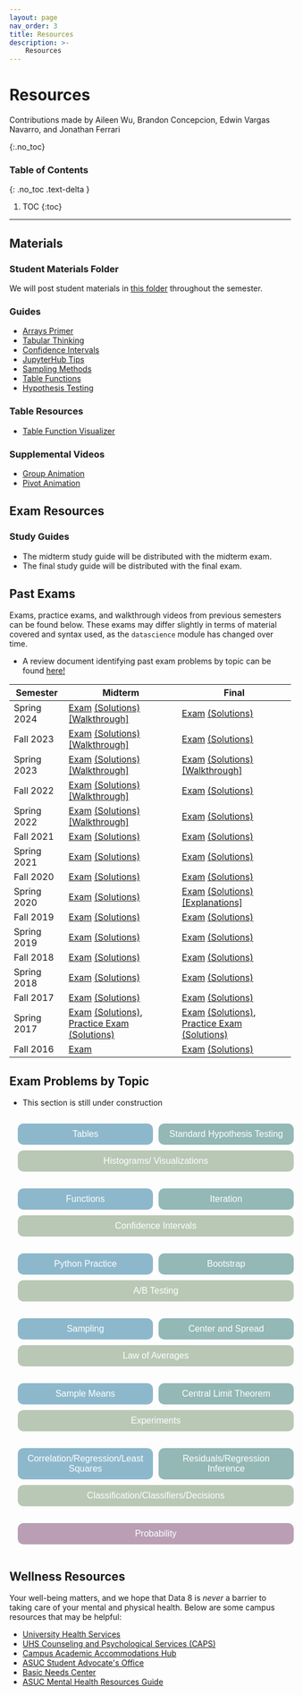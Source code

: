 ```yaml
---
layout: page
nav_order: 3
title: Resources
description: >-
    Resources
---
```

# Resources
Contributions made by Aileen Wu, Brandon Concepcion, Edwin Vargas Navarro, and Jonathan Ferrari

{:.no_toc}

### Table of Contents
{: .no_toc .text-delta }

1. TOC
{:toc}

---

## Materials

### Student Materials Folder
We will post student materials in [this folder](https://drive.google.com/drive/folders/16o8duRO-J-EnnWiue1QJjyHW9BQFetDJ?usp=drive_link) throughout the semester.

### Guides
* [Arrays Primer](https://drive.google.com/file/d/1SzpKe_SnFf9_mkLyhETz5-AiaBJBYJDv/view?usp=sharing)
* [Tabular Thinking](https://drive.google.com/file/d/1D9PXUgDLXjFBXZoyGVSKpzk0nKQziDTP/view?usp=sharing)
* [Confidence Intervals](https://drive.google.com/file/d/1MTHu81FjF2SKps4a6x_N_sMWcFs2APx4/view?usp=sharing)
* [JupyterHub Tips](https://drive.google.com/file/d/1vA4x3RIwCq8jY4KvTRpqrnmASS7Se1Bn/view?usp=sharing)
* [Sampling Methods](https://drive.google.com/file/d/1k8uNN0Bg7J0BTgK-0Z5glDNtd_5FTJQl/view?usp=sharing)
* [Table Functions](https://drive.google.com/file/d/1j2hjhweJdGWW0EdvmjGHsXFUatXIZax4/view?usp=sharing)
* [Hypothesis Testing](https://drive.google.com/file/d/1s9e252XRIUYxNeI8dNG4D0f8B9iwEv6x/view?usp=sharing)

### Table Resources
* [Table Function Visualizer](https://www.data8.org/interactive_table_functions/)

### Supplemental Videos
* [Group Animation](https://youtu.be/HLoYTCUP0fc?si=J160YHimo01SVKl0)
* [Pivot Animation](https://youtu.be/4WzXo8eKLAg?si=dWrB6Vedh041wV-N)

## Exam Resources

### Study Guides
* The midterm study guide will be distributed with the midterm exam.
* The final study guide will be distributed with the final exam.

## Past Exams
Exams, practice exams, and walkthrough videos from previous semesters can be found below. These exams may differ slightly in terms of material covered and syntax used, as the `datascience` module has changed over time.
* A review document identifying past exam problems by topic can be found [here!](https://docs.google.com/document/d/1zed6Q9LAgUvCoazdGMOd5K0FpLcfZF-IMZMyGzTOFfk/edit?usp=sharing) 

| Semester | Midterm | Final |
| -- | -- | -- |
| Spring 2024 | [Exam](https://docs.google.com/viewer?url=https://github.com/data-8/archived-exams/raw/master/data8_sp24_midterm.pdf) [(Solutions)](https://docs.google.com/viewer?url=https://github.com/data-8/archived-exams/raw/master/data8-sp24-midterm-solutions.pdf) [[Walkthrough]](https://drive.google.com/drive/folders/1rkUU1top70Ut18ejsf3MfOI35z-TW0ex) |[Exam](https://drive.google.com/file/d/1ciI_bVnfs0u1ZaxvIvGJmDdTI-IKOxwG/view) [(Solutions)](https://drive.google.com/file/d/1Bur5LJcl44NfQyvBbI_N0cRGEz6hdaVp/view) | 
| Fall 2023 | [Exam](https://drive.google.com/file/d/1Oc_4GGZE8aozXbAJYDeEwFs-pdArYMNY/view?usp=sharing) [(Solutions)](https://docs.google.com/viewer?url=https://github.com/data-8/archived-exams/raw/master/data8-fa23-midterm-sol.pdf) [[Walkthrough]](https://drive.google.com/drive/folders/1Mo50-BqxISJTU1jKV8LtfSiQc-9GRiTF?usp=share_link)| [Exam](https://docs.google.com/viewer?url=https://github.com/data-8/archived-exams/raw/master/data8-fa23-final.pdf) [(Solutions)](https://docs.google.com/viewer?url=https://github.com/data-8/archived-exams/raw/master/data8-fa23-final-sols.pdf) | 
| Spring 2023 | [Exam](https://docs.google.com/viewer?url=https://github.com/data-8/archived-exams/raw/master/data8-sp23-midterm.pdf) [(Solutions)](https://docs.google.com/viewer?url=https://github.com/data-8/archived-exams/raw/master/data8-sp23-midterm-solutions.pdf) [[Walkthrough]](https://drive.google.com/drive/u/1/folders/1Thm3volFpFWC1QkNsJyWOgIG5bwvE7sO)| [Exam](https://docs.google.com/viewer?url=https://github.com/data-8/archived-exams/raw/master/data8-sp23-final.pdf) [(Solutions)](https://docs.google.com/viewer?url=https://github.com/data-8/archived-exams/raw/master/data8-sp23-final-sol.pdf) [[Walkthrough]](https://drive.google.com/drive/folders/1LtG3A6zEAbePK_3OPmfTOWMMq8h7cYlS)|
| Fall 2022 | [Exam](https://docs.google.com/viewer?url=https://github.com/data-8/archived-exams/raw/master/data8-fa22-mt_printed.pdf) [(Solutions)](https://docs.google.com/viewer?url=https://github.com/data-8/archived-exams/raw/master/data8-fa22-mt_solution.pdf) [[Walkthrough]](https://drive.google.com/drive/folders/1Uk3HbQ17PlzItvoOKEGIJoMbLq-AFyHo?usp=sharing) | [Exam](https://drive.google.com/file/d/1lMEUafOXIJvWw0Fh_zo2XeE44EMAhC9m/view?usp=sharing) [(Solutions)](https://docs.google.com/viewer?url=https://github.com/data-8/archived-exams/raw/master/data8_fa22_final_sols.pdf) |
| Spring 2022 | [Exam](https://docs.google.com/viewer?url=https://github.com/data-8/archived-exams/raw/master/data8-sp22-midterm.pdf) [(Solutions)](https://docs.google.com/viewer?url=https://github.com/data-8/archived-exams/raw/master/data8-sp22-midterm-solution.pdf) [[Walkthrough]](https://drive.google.com/drive/folders/1kgOV6o5L4Wu6PBAC0GgJb9OrrI5D0PZq?usp=sharing) | [Exam](https://docs.google.com/viewer?url=https://github.com/data-8/archived-exams/raw/master/data8-sp22-final.pdf) [(Solutions)](https://docs.google.com/viewer?url=https://github.com/data-8/archived-exams/raw/master/data8-sp22-final-sols.pdf) |
| Fall 2021 | [Exam](https://docs.google.com/viewer?url=https://github.com/data-8/archived-exams/raw/master/data8-fa21-midterm.pdf) [(Solutions)](https://docs.google.com/viewer?url=https://github.com/data-8/archived-exams/raw/master/data8-fa21-midterm-solutions.pdf) | [Exam](https://docs.google.com/viewer?url=https://github.com/data-8/archived-exams/raw/master/data8-fa21-final.pdf) [(Solutions)](https://docs.google.com/viewer?url=https://github.com/data-8/archived-exams/raw/master/data8-fa21-final-solns.pdf) |
| Spring 2021 | [Exam](https://docs.google.com/viewer?url=https://github.com/data-8/archived-exams/raw/master/data8-sp21-midterm.pdf) [(Solutions)](https://docs.google.com/viewer?url=https://github.com/data-8/archived-exams/raw/master/data8-sp21-midterm-solutions.pdf) | [Exam](https://docs.google.com/viewer?url=https://github.com/data-8/archived-exams/raw/master/data8-sp21-final.pdf) [(Solutions)](https://docs.google.com/viewer?url=https://github.com/data-8/archived-exams/raw/master/data8-sp21-final-sols.pdf) |
| Fall 2020 | [Exam](https://docs.google.com/viewer?url=https://github.com/data-8/archived-exams/raw/master/data8-fa20-midterm.pdf) [(Solutions)](https://docs.google.com/viewer?url=https://github.com/data-8/archived-exams/raw/master/data8-fa20-midterm-solution.pdf) | [Exam](https://docs.google.com/viewer?url=https://github.com/data-8/archived-exams/raw/master/data8-fa20-final.pdf) [(Solutions)](https://docs.google.com/viewer?url=https://github.com/data-8/archived-exams/raw/master/data8-fa20-final-solns.pdf) |
| Spring 2020 | [Exam](https://docs.google.com/viewer?url=https://github.com/data-8/archived-exams/raw/master/data8-sp20-midterm.pdf) [(Solutions)](https://docs.google.com/viewer?url=https://github.com/data-8/archived-exams/raw/master/data8-sp20-midterm-sols.pdf) | [Exam](https://docs.google.com/viewer?url=https://github.com/data-8/archived-exams/raw/master/data8-sp20-final.pdf) [(Solutions)](https://docs.google.com/viewer?url=https://github.com/data-8/archived-exams/raw/master/data8-sp20-final-sols.pdf) [[Explanations]](https://docs.google.com/document/d/1WqgRDDwyL98Y4WROVURR2-EWjmTXJTPczpT662XIkk4/edit?usp=sharing) |
| Fall 2019 | [Exam](https://docs.google.com/viewer?url=https://github.com/data-8/archived-exams/raw/master/data8-fa19-midterm.pdf) [(Solutions)](https://docs.google.com/viewer?url=https://github.com/data-8/archived-exams/raw/master/data8-fa19-midterm-solutions.pdf) | [Exam](https://docs.google.com/viewer?url=https://github.com/data-8/archived-exams/raw/master/data8-fa19-final.pdf) [(Solutions)](https://docs.google.com/viewer?url=https://github.com/data-8/archived-exams/raw/master/data8-fa19-final-solution.pdf) |
| Spring 2019 | [Exam](https://docs.google.com/viewer?url=https://github.com/data-8/archived-exams/raw/master/data8-sp19-midterm.pdf) [(Solutions)](https://docs.google.com/viewer?url=https://github.com/data-8/archived-exams/raw/master/data8-sp19-midterm-sols.pdf) | [Exam](https://docs.google.com/viewer?url=https://github.com/data-8/archived-exams/raw/master/data8-sp19-final.pdf) [(Solutions)](https://docs.google.com/viewer?url=https://github.com/data-8/archived-exams/raw/master/data8-sp19-final-sol.pdf) |
| Fall 2018 | [Exam](https://docs.google.com/viewer?url=https://github.com/data-8/archived-exams/raw/master/data8-fa18-midterm.pdf) [(Solutions)](https://docs.google.com/viewer?url=https://github.com/data-8/archived-exams/raw/master/data8-fa18-midterm-sols.pdf) | [Exam](https://docs.google.com/viewer?url=https://github.com/data-8/archived-exams/raw/master/data8-fa18-final.pdf) [(Solutions)](https://docs.google.com/viewer?url=https://github.com/data-8/archived-exams/raw/master/data8-fa18-final-solution.pdf)|
| Spring 2018 | [Exam](https://docs.google.com/viewer?url=https://github.com/data-8/archived-exams/raw/master/data8-sp18-midterm.pdf) [(Solutions)](https://docs.google.com/viewer?url=https://github.com/data-8/archived-exams/raw/master/data8-sp18-midterm-sols.pdf) | [Exam](https://docs.google.com/viewer?url=https://github.com/data-8/archived-exams/raw/master/data8-sp18-final.pdf) [(Solutions)](https://docs.google.com/viewer?url=https://github.com/data-8/archived-exams/raw/master/data8-sp18-final-sols.pdf) |
| Fall 2017 | [Exam](https://docs.google.com/viewer?url=https://github.com/data-8/archived-exams/raw/master/data8-fa17-midterm.pdf) [(Solutions)](https://docs.google.com/viewer?url=https://github.com/data-8/archived-exams/raw/master/data8-fa17-midterm-solution.pdf) | [Exam](https://docs.google.com/viewer?url=https://github.com/data-8/archived-exams/raw/master/data8-fa17-final.pdf) [(Solutions)](https://docs.google.com/viewer?url=https://github.com/data-8/archived-exams/raw/master/data8-fa17-final-sols.pdf) |
| Spring 2017 | [Exam](https://docs.google.com/viewer?url=https://github.com/data-8/archived-exams/raw/master/data8-sp17-midterm.pdf) [(Solutions)](https://docs.google.com/viewer?url=https://github.com/data-8/archived-exams/raw/master/data8-sp17-midterm-solution.pdf), [Practice Exam](https://docs.google.com/viewer?url=https://github.com/data-8/archived-exams/raw/master/data8-sp17-practice.pdf) [(Solutions)](https://docs.google.com/viewer?url=https://github.com/data-8/archived-exams/raw/master/data8-sp17-practice-solution.pdf) | [Exam](https://docs.google.com/viewer?url=https://github.com/data-8/archived-exams/raw/master/data8-sp17-final.pdf) [(Solutions)](https://docs.google.com/viewer?url=https://github.com/data-8/archived-exams/raw/master/data8-sp17-final-solution.pdf), [Practice Exam](https://docs.google.com/viewer?url=https://github.com/data-8/archived-exams/raw/master/data8-sp17-practice-final.pdf) [(Solutions)](https://docs.google.com/viewer?url=https://github.com/data-8/archived-exams/raw/master/data8-sp17-practice-final-solution.pdf) |
| Fall 2016 |  [Exam](https://docs.google.com/viewer?url=https://github.com/data-8/archived-exams/raw/master/data8-fa16-midterm.pdf) | [Exam](https://docs.google.com/viewer?url=https://github.com/data-8/archived-exams/raw/master/data8-fa16-final.pdf) [(Solutions)](https://docs.google.com/viewer?url=https://github.com/data-8/archived-exams/raw/master/data8-fa16-final-sols.pdf) |

## Exam Problems by Topic
* This section is still under construction 

<script>
function toggleVisibility(id) {
  var element = document.getElementById(id);
  var currentDisplay = window.getComputedStyle(element).display;
  if (currentDisplay === 'block') {
    element.style.display = 'none';
  } else {
    element.style.display = 'block';
  }
}
</script>

<style>
    #dropdownContainer {
    display: flex;
    flex-direction: row; /* Ensure items are laid out in a row */
    flex-wrap: wrap; /* Allow items to wrap onto the next line if space runs out */
    justify-content: space-between; /* Distribute space between items evenly */
    align-items: stretch; /* Stretch items to fill the container vertically */
    width: 100%; /* Ensure the container takes full width */
    padding: 10px; /* Optional: Adds some space inside the container */
}

.dropdownWrapper {
    flex: 1 1 20%; /* Flex grow, shrink, and basis set for responsive sizing */
    min-width: 180px; /* Minimum width to maintain readability and appearance */
    margin: 5px; /* Spacing between buttons */
}

.dropdown button {
    width: 100%; /* Ensure the button stretches to the full width of its container */
    padding: 10px; /* Adjust padding to control the button's inner spacing */
    font-size: 16px;
    color: white;
    background-color: #8db8cc;
    border: none;
    cursor: pointer;
    height: 100%; /* Make the button fill its container vertically */
    border-radius: 10px; /* Adds slightly rounded corners */
    transition: box-shadow 0.25s;
}

.dropdown button:hover{
    box-shadow: 
        0 2px 4px rgba(0, 0, 0, 0.07),  /* Side shadow */
        0 4px 8px rgba(0, 0, 0, 0.13); /* Bottom shadow more pronounced */
}

.dropdownContent {
    display: none; /* Keep content hidden by default */
    background-color: #f4f4f4;
    padding: 5px;
    box-shadow: 0 4px 8px rgba(0,0,0,0.1); /* Optional: Adds shadow for better visibility */
    z-index: 1; /* Ensures dropdown content lays on top of other content if expanded */
}
</style>

<div id="dropdownContainer">
    <div class="dropdownWrapper">
        <div class="dropdown" id="Tablesdropdown">
            <button onclick="toggleVisibility('tableContent')">Tables</button>
            <div id="tableContent" class="dropdownContent">
                <ul>
                  <li><a href="https://www.data8.org/su24/exams/Sp22_Final.pdf#page=4" target="_blank">Spring 2022 Final Q2</a></li>
                  <li><a href="https://www.data8.org/su24/exams/Sp22_Midterm.pdf#page=2" target="_blank">Spring 2022 Midterm Q1</a></li>
                  <li><a href="https://www.data8.org/su24/exams/Sp22_Midterm.pdf#page=9" target="_blank">Spring 2022 Midterm Q2b</a></li>
                  <li><a href="https://www.data8.org/su24/exams/Fa21_Final.pdf#page=15" target="_blank">Fall 2021 Final Q12</a></li>
                  <li><a href="https://www.data8.org/su24/exams/Fa21_Final.pdf#page=2" target="_blank">Fall 2021 Final Q2</a></li>
                  <li><a href="https://www.data8.org/su24/exams/Fa21_Midterm.pdf#page=3" target="_blank">Fall 2021 Midterm Q1</a></li>
                  <li><a href="https://www.data8.org/su24/exams/Fa21_Midterm.pdf#page=5" target="_blank">Fall 2021 Midterm Q2</a></li>
                  <li><a href="https://www.data8.org/su24/exams/Sp21_Final.pdf#page=14" target="_blank">Spring 2021 Final Q3</a></li>
                  <li><a href="https://www.data8.org/su24/exams/Sp21_Midterm.pdf#page=4" target="_blank">Spring 2021 Midterm Q1</a></li>
                  <li><a href="https://www.data8.org/su24/exams/Fa20_Final.pdf#page=3" target="_blank">Fall 2020 Final Q1</a></li>
                  <li><a href="https://www.data8.org/su24/exams/Fa20_Midterm.pdf#page=9" target="_blank">Fall 2020 Midterm Q5</a></li>
                  <li><a href="https://www.data8.org/su24/exams/Sp20_Midterm.pdf#page=4" target="_blank"> Spring 2020 Midterm Q2 (e - f) </a></li>
                  <li><a href="https://www.data8.org/su24/exams/Sp20_Midterm.pdf#page=6" target="_blank">Spring 2020 Midterm Q3(e - f, i, j)</a></li>
                  <li><a href="https://www.data8.org/su24/exams/Fa19_Midterm.pdf#page=3" target="_blank">Fall 2019 Midterm Q2</a></li>
                  <li><a href="https://www.data8.org/su24/exams/Fa19_Midterm.pdf#page=7" target="_blank">Fall 2019 Midterm Q4</a></li>
                  <li><a href="https://www.data8.org/su24/exams/Sp19_Final.pdf#page=4" target="_blank">Spring 2019 Final Q3</a></li>
                  <li><a href="https://www.data8.org/su24/exams/Sp19_Final.pdf#page=6" target="_blank">Spring 2019 Final Q4a</a></li>
                  <li><a href="https://www.data8.org/su24/exams/Sp19_Midterm.pdf#page=5" target="_blank">Spring 2019 Midterm Q3</a></li>
                  <li><a href="https://www.data8.org/su24/exams/Fa18_Midterm.pdf#page=3" target="_blank">Fall 2018 Midterm Q2</a></li>
                  <li><a href="https://www.data8.org/su24/exams/Sp18_Final.pdf#page=5" target="_blank">Spring 2018 Final Q5</a></li>
                  <li><a href="https://www.data8.org/su24/exams/Sp18_Midterm.pdf#page=2" target="_blank">Spring 2018 Midterm Q1</a></li>
                  <li><a href="https://www.data8.org/su24/exams/Fa17_Final.pdf#page=2" target="_blank">Fall 2017 Final Q1</a></li>
                  <li><a href="https://www.data8.org/su24/exams/Sp17_Final.pdf#page=2" target="_blank">Spring 2017 Final Q1</a></li>
                  <!--
                  <li>Spring 2017 Practice Final Q1</li>
                  -->
                  <li><a href="https://www.data8.org/su24/exams/Sp17_Midterm.pdf#page=2" target="_blank">Spring 2017 Midterm Q1</a></li>
                  <!--
                  <li>Summer 2017 Midterm Q1</li>
                  -->
                  <li><a href="https://www.data8.org/su24/exams/fa15_Final.pdf#page=10" target="_blank">Fall 2016 Final Q9</a></li>
              </ul>
            </div>
        </div>
    </div>
    <div class="dropdownWrapper" id="hypothesistestingdropdown">
        <div class = "dropdown">
            <button onclick="toggleVisibility('htestingContent')" style="background-color: #93b8b6;">Standard Hypothesis Testing</button>
            <div id="htestingContent" class="dropdownContent">
                <ul>
                  <li><a href="https://www.data8.org/su24/exams/Sp22_Final.pdf#page=18" target="_blank">Spring 2022 Final Q6e</a></li>
                  <li><a href="https://www.data8.org/su24/exams/Sp22_Final.pdf#page=3" target="_blank">Spring 2022 Final Q1k</a></li>
                  <li><a href="https://www.data8.org/su24/exams/Sp22_Midterm.pdf#page=13" target="_blank">Spring 2022 Midterm Q4</a></li>
                  <li><a href="https://www.data8.org/su24/exams/Fa21_Final.pdf#page=7" target="_blank">Fall 2021 Final Q6</a></li>
                  <li><a href="https://www.data8.org/su24/exams/Fa21_Midterm.pdf#page=10" target="_blank">Fall 2021 Midterm Q6</a></li>
                  <li><a href="https://www.data8.org/su24/exams/Sp21_Final.pdf#page=7" target="_blank">Spring 2021 Final Q1b</a></li>
                  <li><a href="https://www.data8.org/su24/exams/Sp21_Midterm.pdf#page=15" target="_blank">Spring 2021 Midterm Q5</a></li>
                  <li><a href="https://www.data8.org/su24/exams/Fa20_Final.pdf#page=18" target="_blank">Fall 2020 Final Q7</a></li>
                  <li><a href="https://www.data8.org/su24/exams/Fa20_Midterm.pdf#page=14" target="_blank">Fall 2020 Midterm Q7</a></li>
                  <li><a href ="https://www.data8.org/su24/exams/Sp20_Midterm.pdf#page=8" target = "_blank"> Spring 2020 Midterm Q4 (a - c)</a></li>
                  <li><a href="https://www.data8.org/su24/exams/Sp20_Midterm.pdf#page=7" target = "_blank">Spring 2020 Midterm Q3k</a></li>
                  <li><a href="https://www.data8.org/su24/exams/Fa19_Midterm.pdf#page=11" target="_blank">Fall 2019 Midterm Q6</a></li>
                  <li><a href="https://www.data8.org/su24/exams/Fa19_Midterm.pdf#page=5" target="_blank">Fall 2019 Midterm Q3 (e - g, h, i)</a></li>
                  <li><a href="https://www.data8.org/su24/exams/Sp19_Final.pdf#page=8" target="_blank">Spring 2019 Final Q5</a></li>
                  <li><a href="https://www.data8.org/su24/exams/Sp19_Midterm.pdf#page=11" target="_blank">Spring 2019 Midterm Q6</a></li>
                  <li><a href="https://www.data8.org/su24/exams/Sp19_Midterm.pdf#page=3" target="_blank">Spring 2019 Midterm Q2a</a></li>
                  <li><a href="https://www.data8.org/su24/exams/Fa18_Final.pdf#page=7" target="_blank">Fall 2018 Final Q4 (f - h)</a></li>
                  <li><a href="https://www.data8.org/su24/exams/Fa18_Midterm.pdf#page=4" target="_blank">Fall 2018 Midterm Q3</a></li>
                  <li><a href="https://www.data8.org/su24/exams/Sp18_Final.pdf#page=9" target="_blank">Spring 2018 Final Q8</a></li>
                  <li><a href="https://www.data8.org/su24/exams/Sp18_Final.pdf#page=13" target="_blank">Spring 2018 Final Q11</a></li>
                  <li><a href="https://www.data8.org/su24/exams/Sp18_Midterm.pdf#page=5" target="_blank">Spring 2018 Midterm Q5 (b - d)</a></li>
                  <li><a href="https://www.data8.org/su24/exams/Sp18_Midterm.pdf#page=4" target="_blank">Spring 2018 Midterm Q4</a></li>
                  <li><a href="https://www.data8.org/su24/exams/Fa17_Final.pdf#page=5" target="_blank">Fall 2017 Final Q3</a></li>
                   <!--
                  <li>Spring 2017 Practice Final Q4</li>
                  -->
                  <li><a href="https://www.data8.org/su24/exams/Sp17_Final.pdf#page=3" target="_blank">Spring 2017 Final Q2</a></li>
                  <li><a href="https://www.data8.org/su24/exams/Sp17_Midterm.pdf#page=5" target="_blank">Spring 2017 Midterm Q4</a></li>
                  <!--
                  <li>Summer 2017 Midterm Q4</li>
                  -->
                  <li><a href="https://www.data8.org/su24/exams/fa15_Final.pdf#page=16" target="_blank">Fall 2016 Final Q15</a></li>
                  <li><a href="https://www.data8.org/su24/exams/fa15_Final.pdf#page=14" target="_blank">Fall 2016 Final Q13</a></li>
                  <li><a href="https://www.data8.org/su24/exams/fa15_Final.pdf#page=5" target="_blank">Fall 2016 Final Q4</a></li>
                </ul>
            </div>
        </div>
    </div>  
    <div class="dropdownWrapper" id="histdropdown">
        <div class = "dropdown">
            <button onclick="toggleVisibility('histContent')" style="background-color:#b9c8b5;">Histograms/ Visualizations</button>
            <div id="histContent" class="dropdownContent">
                <ul>
                    <li><a href="https://www.data8.org/su24/exams/Sp22_Final.pdf#page=19" target="_blank">Spring 2022 Final Q7(a, b)</a></li>
                    <li><a href="https://www.data8.org/su24/exams/Sp22_Final.pdf#page=9" target="_blank">Spring 2022 Final Q3h</a></li>
                    <li><a href="https://www.data8.org/su24/exams/Sp22_Midterm.pdf#page=8" target="_blank">Spring 2022 Midterm Q2</a></li>
                    <li><a href="https://www.data8.org/su24/exams/Sp22_Midterm.pdf#page=6" target="_blank">Spring 2022 Midterm Q1e</a></li>
                    <li><a href="https://www.data8.org/su24/exams/Fa21_Final.pdf#page=4" target="_blank">Fall 2021 Final Q3</a></li>
                    <li><a href="https://www.data8.org/su24/exams/Fa21_Midterm.pdf#page=18" target="_blank">Fall 2021 Midterm Q9</a></li>
                    <li><a href="https://www.data8.org/su24/exams/Fa21_Midterm.pdf#page=11" target="_blank">Fall 2021 Midterm Q6b</a></li>
                    <li><a href="https://www.data8.org/su24/exams/Fa21_Midterm.pdf#page=8" target="_blank">Fall 2021 Midterm Q5</a></li>
                    <li><a href="https://www.data8.org/su24/exams/Sp21_Final.pdf#page=29" target="_blank">Spring 2021 Final Q7 (a - c)</a></li>
                    <li><a href="https://www.data8.org/su24/exams/Sp21_Midterm.pdf#page=23" target="_blank">Spring 2021 Midterm Q7</a></li>
                    <li><a href="https://www.data8.org/su24/exams/Sp21_Midterm.pdf#page=18" target="_blank">Spring 2021 Midterm Q6</a></li>
                    <li><a href="https://www.data8.org/su24/exams/Fa20_Final.pdf#page=11" target="_blank">Fall 2020 Final Q5b</a></li>
                    <li><a href="https://www.data8.org/su24/exams/Fa20_Final.pdf#page=9" target="_blank">Fall 2020 Final Q4g</a></li>
                    <li><a href="https://www.data8.org/su24/exams/Fa20_Midterm.pdf#page=6" target="_blank">Fall 2020 Midterm Q3</a></li>
                    <li><a href="https://www.data8.org/su24/exams/Fa20_Midterm.pdf#page=5" target="_blank">Fall 2020 Midterm Q2</a></li>
                    <li><a href="https://www.data8.org/su24/exams/Sp20_Midterm.pdf#page=5" target="_blank">Spring 2020 Midterm Q3 (a - d)</a></li>
                    <li><a href="https://www.data8.org/su24/exams/Sp20_Midterm.pdf#page=3" target="_blank">Spring 2020 Midterm Q2 (a - d)</a></li>
                    <li><a href="https://www.data8.org/su24/exams/Fa19_Midterm.pdf#page=9" target="_blank">Fall 2019 Midterm Q5</a></li>
                    <li><a href="https://www.data8.org/su24/exams/Fa19_Midterm.pdf#page=3" target="_blank">Fall 2019 Midterm Q2 (a - d)</a></li>
                    <li><a href="https://www.data8.org/su24/exams/Sp19_Midterm.pdf#page=7" target="_blank">Spring 2019 Midterm Q4</a></li>
                    <li><a href="https://www.data8.org/su24/exams/Sp19_Midterm.pdf#page=4" target="_blank">Spring 2019 Midterm Q2b</a></li>
                    <li><a href="https://www.data8.org/su24/exams/Fa18_Final.pdf#page=3" target="_blank">Fall 2018 Final Q2a</a></li>
                    <li><a href="https://www.data8.org/su24/exams/Fa18_Midterm.pdf#page=2" target="_blank">Fall 2018 Midterm Q1</a></li>
                    <li><a href="https://www.data8.org/su24/exams/Sp18_Midterm.pdf#page=6" target="_blank">Spring 2018 Midterm Q6</a></li>
                     <!--
                    <li>Spring 2017 Practice Final Q2</li>
                    -->
                    <li><a href="https://www.data8.org/su24/exams/Sp17_Midterm.pdf#page=3" target="_blank">Spring 2017 Midterm Q2</a></li>
                    <!--
                    <li>Summer 2017 Midterm Q3</li>
                    -->
                    <li><a href="https://www.data8.org/su24/exams/fa15_Final.pdf#page=15" target="_blank">Fall 2016 Final Q14</a></li>
                    <li><a href="https://www.data8.org/su24/exams/fa15_Final.pdf#page=12" target="_blank">Fall 2016 Final Q11</a></li>
                    <li><a href="https://www.data8.org/su24/exams/fa15_Final.pdf#page=11" target="_blank">Fall 2016 Final Q10</a></li>
                    <li><a href="https://www.data8.org/su24/exams/fa15_Final.pdf#page=9" target="_blank">Fall 2016 Final Q8</a></li>
                    <li><a href="https://www.data8.org/su24/exams/fa15_Final.pdf#page=7" target="_blank">Fall 2016 Final Q6</a></li>
                    <li><a href="https://www.data8.org/su24/exams/fa15_Final.pdf#page=3" target="_blank">Fall 2016 Final Q2</a></li>
                </ul>
            </div>
        </div>
    </div>
</div>
<div id="dropdownContainer">
     <div class="dropdownWrapper">
    <div class="dropdown" id="functionsdropdown">
      <button onclick="toggleVisibility('functionsContent')">Functions</button>
      <div id="functionsContent" class="dropdownContent">
       <ul>
              <li><a href="https://www.data8.org/su24/exams/Sp22_Final.pdf#page=22" target="_blank">Spring 2022 Final Q7h</a></li>
              <li><a href="https://www.data8.org/su24/exams/Sp22_Final.pdf#page=17" target="_blank">Spring 2022 Final Q6d</a></li>
              <li><a href="https://www.data8.org/su24/exams/Fa21_Final.pdf#page=8" target="_blank">Fall 2021 Final Q6f</a></li>
              <li><a href="https://www.data8.org/su24/exams/Fa21_Final.pdf#page=7" target="_blank">Fall 2021 Final Q6a</a></li>
              <li><a href="https://www.data8.org/su24/exams/Fa21_Final.pdf#page=3" target="_blank">Fall 2021 Final Q2d</a></li>
              <li><a href="https://www.data8.org/su24/exams/Fa21_Final.pdf#page=2" target="_blank">Fall 2021 Final Q1</a></li>
              <li><a href="https://www.data8.org/su24/exams/Fa21_Midterm.pdf#page=14" target="_blank">Fall 2021 Midterm Q8a</a></li>
              <!--> This one don't match
              <li><a href="https://www.data8.org/su24/exams/Fa21_Midterm.pdf#page=3" target="_blank">Fall 2021 Midterm Q4 (h, i)</c></li>
              -->
              <li><a href="https://www.data8.org/su24/exams/Fa20_Final.pdf#page=10" target="_blank">Fall 2020 Final Q5a</a></li>
              <li><a href="https://www.data8.org/su24/exams/Sp20_Midterm.pdf#page=6" target="_blank">Spring 2020 Midterm Q3h</a></li>
              <li><a href="https://www.data8.org/su24/exams/Sp19_Midterm.pdf#page=9" target="_blank">Spring 2019 Midterm Q4d</a></li>
              <li><a href="https://www.data8.org/su24/exams/Fa18_Midterm.pdf#page=3" target="_blank">Fall 2018 Midterm Q2g</a></li>
          </ul>
      </div>
    </div>
  </div>
    <div class="dropdownWrapper" id="iterationdropdown">
        <div class = "dropdown">
            <button onclick="toggleVisibility('iterationContent')" style="background-color: #93b8b6;">Iteration</button>
            <div id="iterationContent" class="dropdownContent">
                <ul>
                    <li><a href="https://www.data8.org/su24/exams/Fa21_Midterm.pdf#page=15" target="_blank">Fall 2021 Midterm Q8b</a></li>
                    <li><a href="https://www.data8.org/su24/exams/Fa20_Midterm.pdf#page=7" target="_blank">Fall 2020 Midterm Q4 (f, g)</a></li>
                    <li><a href="https://www.data8.org/su24/exams/Fa19_Midterm.pdf#page=5" target="_blank">Fall 2019 Midterm Q3g</a></li>
                    <li><a href="https://www.data8.org/su24/exams/Sp19_Midterm.pdf#page=12" target="_blank">Spring 2019 Midterm Q6d</a></li>
                    <li><a href="https://www.data8.org/su24/exams/Sp19_Midterm.pdf#page=4" target="_blank">Spring 2019 Midterm Q2c</a></li>
                    <li><a href="https://www.data8.org/su24/exams/Fa18_Midterm.pdf#page=5" target="_blank">Fall 2018 Midterm Q3d</a></li>
                    <li><a href="https://www.data8.org/su24/exams/Sp18_Midterm.pdf#page=3" target="_blank">Spring 2018 Midterm Q2</a></li>
                    <li><a href="https://www.data8.org/su24/exams/Sp17_Midterm.pdf#page=4" target="_blank">Spring 2017 Midterm Q3b</a></li>
                </ul>
            </div>
        </div>
    </div>
    <div class="dropdownWrapper" id="confidencedropdown">
        <div class = "dropdown">
            <button onclick="toggleVisibility('confidenceContent')" style="background-color: #b9c8b5;">Confidence Intervals</button>
            <div id="confidenceContent" class="dropdownContent">
                <ul>
                  <li><a href="https://www.data8.org/su24/exams/Sp22_Final.pdf#page=7" target="_blank">Spring 2022 Final Q3 (a - g)</a></li>
                  <li><a href="https://www.data8.org/su24/exams/Sp22_Final.pdf#page=2" target="_blank">Spring 2022 Final Q1f</a></li>
                  <li><a href="https://www.data8.org/su24/exams/Fa21_Final.pdf#page=13" target="_blank">Fall 2021 Final Q10</a></li>
                  <li><a href="https://www.data8.org/su24/exams/Fa21_Final.pdf#page=12" target="_blank">Fall 2021 Final Q9</a></li>
                  <li><a href="https://www.data8.org/su24/exams/Fa21_Final.pdf#page=6" target="_blank">Fall 2021 Final Q5b</a></li>
                  <li><a href="https://www.data8.org/su24/exams/Sp21_Final.pdf#page=22" target="_blank">Spring 2021 Final Q4 (d - h)</a></li>
                  <li><a href="https://www.data8.org/su24/exams/Sp21_Final.pdf#page=10" target="_blank">Spring 2021 Final Q2 (d, e)</a></li>
                  <li><a href="https://www.data8.org/su24/exams/Fa20_Final.pdf#page=15" target="_blank">Fall 2020 Final Q6</a></li>
                  <li><a href="https://www.data8.org/su24/exams/Sp19_Final.pdf#page=15" target="_blank">Spring 2019 Final Q10f</a></li>
                  <li><a href="https://www.data8.org/su24/exams/Sp18_Final.pdf#page=6" target="_blank">Spring 2018 Final Q6</a></li>
                  <li><a href="https://www.data8.org/su24/exams/Sp18_Final.pdf#page=2" target="_blank">Spring 2018 Final Q1</a></li>
                </ul>
            </div>
        </div>
    </div>
</div>

<div id="dropdownContainer">
   <div class="dropdownWrapper">
    <div class="dropdown" id="pythonpracticedropdown">
      <button onclick="toggleVisibility('pythonPracticeContent')">Python Practice</button>
      <div id="pythonPracticeContent" class="dropdownContent">
        <ul>
            <li><a href="https://www.data8.org/su24/exams/Sp21_Midterm.pdf#page=9" target="_blank">Spring 2021 Midterm Q2</a></li>
            <li><a href="https://www.data8.org/su24/exams/Fa20_Midterm.pdf#page=7" target="_blank">Fall 2020 Midterm Q4 (a - e)</a></li>
            <li><a href="https://www.data8.org/su24/exams/Fa19_Midterm.pdf#page=2" target="_blank">Fall 2019 Midterm Q1</a></li>
            <li><a href="https://www.data8.org/su24/exams/Sp19_Final.pdf#page=3" target="_blank">Spring 2019 Final Q1</a></li>
            <li><a href="https://www.data8.org/su24/exams/Sp19_Midterm.pdf#page=3" target="_blank">Spring 2019 Midterm Q1</a></li>
         </ul>
      </div>
    </div>
  </div>
    <div class="dropdownWrapper" id="bootstrapdropdown">
        <div class = "dropdown">
            <button onclick="toggleVisibility('bootstrapContent')" style="background-color: #93b8b6;">Bootstrap</button>
            <div id="bootstrapContent" class="dropdownContent">
                <ul>
                  <li><a href="https://www.data8.org/su24/exams/Sp22_Final.pdf#page=16" target="_blank">Spring 2022 Final Q6c</a></li>
                  <li><a href="https://www.data8.org/su24/exams/Fa21_Final.pdf#page=13" target="_blank">Fall 2021 Final Q10</a></li>
                  <li><a href="https://www.data8.org/su24/exams/Fa21_Final.pdf#page=5" target="_blank">Fall 2021 Final Q5a</a></li>
                  <li><a href="https://www.data8.org/su24/exams/Fa20_Final.pdf#page=20" target="_blank">Fall 2020 Final Q7 (c - f)</a></li>
                  <li><a href="https://www.data8.org/su24/exams/Fa20_Final.pdf#page=14" target="_blank">Fall 2020 Final Q5h</a></li>
                  <li><a href="https://www.data8.org/su24/exams/Fa18_Final.pdf#page=5" target="_blank">Fall 2018 Final Q5</a></li>
                  <li><a href="https://www.data8.org/su24/exams/Fa18_Final.pdf#page=5" target="_blank">Fall 2018 Final Q3</a></li>
                  <li><a href="https://www.data8.org/su24/exams/fa15_Final.pdf#page=17" target="_blank">Fall 2016 Final Q16</a></li>
                  <li><a href="https://www.data8.org/su24/exams/fa15_Final.pdf#page=13" target="_blank">Fall 2016 Final Q12</a></li>
                  <li><a href="https://www.data8.org/su24/exams/fa15_Final.pdf#page=8" target="_blank">Fall 2016 Final Q7</a></li>
                </ul>
            </div>
        </div>
    </div>
    <div class="dropdownWrapper" id="ABtestingdropdown">
        <div class = "dropdown">
            <button onclick="toggleVisibility('ABContent')" style="background-color: #b9c8b5;">A/B Testing</button>
            <div id="ABContent" class="dropdownContent">
                <ul>
                  <li><a href="https://www.data8.org/su24/exams/Fa21_Midterm.pdf#page=13" target="_blank">Fall 2021 Midterm Q7</a></li>
                  <li><a href="https://www.data8.org/su24/exams/Fa21_Midterm.pdf#page=8" target="_blank">Fall 2021 Midterm Q5</a></li>
                  <li><a href="https://www.data8.org/su24/exams/Sp21_Final.pdf#page=3" target="_blank">Spring 2021 Final Q1a</a></li>
                  <li><a href="https://www.data8.org/su24/exams/Fa21_Midterm.pdf#page=6" target="_blank">Spring 2021 Midterm Q3</a></li>
                  <li><a href="https://www.data8.org/su24/exams/Fa20_Midterm.pdf#page=18" target="_blank">Fall 2020 Midterm Q8</a></li>
                  <li><a href="https://www.data8.org/su24/exams/Sp0_Midterm.pdf#page=9" target="_blank">Spring 2020 Midterm Q4 (d, e)</a></li>
                  <li><a href="https://www.data8.org/su24/exams/Sp19_Midterm.pdf#page=14" target="_blank">Spring 2019 Midterm Q7</a></li>
                  <li><a href="https://www.data8.org/su24/exams/Sp19_Midterm.pdf#page=10" target="_blank">Fall 2018 Final Q6</a></li>
                </ul>
            </div>
        </div>
    </div>
</div>


<div id="dropdownContainer">
    <div class="dropdownWrapper" id="samplingdropdown">
        <div class = "dropdown">
            <button onclick="toggleVisibility('samplingContent')">Sampling</button>
            <div id="samplingContent" class="dropdownContent">
                <ul>
                    <li><a href="https://www.data8.org/su24/exams/Fa21_Midterm.pdf#page=16" target="_blank">Fall 2021 Midterm Q8 (c, d)</a></li>
                     <!--
                    <li>Spring 2017 Practice Final Q5</li>
                    -->
                    <li><a href="https://www.data8.org/su24/exams/Fa17_Final.pdf#page=3" target="_blank">Fall 2017 Final Q2 (e - h)</a></li>
                    <li><a href="https://www.data8.org/su24/exams/Fa17_Final.pdf#page=9" target="_blank">Fall 2017 Final Q6</a></li>
                    <li><a href="https://www.data8.org/su24/exams/Sp17_Final.pdf#page=4" target="_blank">Spring 2017 Final Q3</a></li>
                </ul>
            </div>
        </div>
    </div>
    <div class="dropdownWrapper" id="centerspread">
        <div class = "dropdown">
            <button onclick="toggleVisibility('centerContent')" style="background-color: #93b8b6;">Center and Spread</button>
            <div id="centerContent" class="dropdownContent">
                <ul>
                  <li><a href="https://www.data8.org/su24/exams/Sp22_Final.pdf#page=3" target="_blank">Spring 2022 Final Q1 (i, j)</a></li>
                  <li><a href="https://www.data8.org/su24/exams/Sp21_Final.pdf#page=12" target="_blank">Spring 2021 Final Q2f</a></li>
                  <li><a href="https://www.data8.org/su24/exams/Fa20_Final.pdf#page=15" target="_blank">Fall 2020 Final Q6f</a></li>
                  <li><a href="https://www.data8.org/su24/exams/Sp18_Final.pdf#page=2" target="_blank">Spring 2018 Final Q2</a></li>
                </ul>
            </div>
        </div>
    </div>
    <div class="dropdownWrapper" id="averagesdropdown">
        <div class = "dropdown">
            <button onclick="toggleVisibility('averagesContent')" style="background-color: #b9c8b5;">Law of Averages</button>
            <div id="averagesContent" class="dropdownContent">
                <ul>
                  <li><a href="https://www.data8.org/su24/exams/Fa18_Midterm.pdf#page=5" target="_blank">Fall 2018 Midterm Q3f</a></li>
                  <li><a href="https://www.data8.org/su24/exams/Sp18_Midterm.pdf#page=5" target="_blank">Spring 2018 Midterm Q5a</a></li>
                  <li><a href="https://www.data8.org/su24/exams/Sp17_Midterm.pdf#page=4" target="_blank">Spring 2017 Midterm Q3c</a></li>
                </ul>
            </div>
        </div>
    </div>
</div>

<div id="dropdownContainer">
    <div class="dropdownWrapper" id="samplemeansdropdown">
        <div class = "dropdown">
            <button onclick="toggleVisibility('samplemeansContent')">Sample Means</button>
            <div id="samplemeansContent" class="dropdownContent">
               <ul>
                  <li><a href="https://www.data8.org/su24/exams/Sp22_Final.pdf#page=7" target="_blank">Spring 2022 Final Q3 (b - c, f)</a></li>
                  <li><a href="https://www.data8.org/su24/exams/Fa21_Final.pdf#page=6" target="_blank">Fall 2021 Final Q5b</a></li>
                  <li><a href="https://www.data8.org/su24/exams/Sp21_Final.pdf#page=9" target="_blank">Spring 2021 Final Q2 (a - d)</a></li>
                </ul>
            </div>
        </div>
    </div>
    <div class="dropdownWrapper" id="cltdropdown">
        <div class = "dropdown">
            <button onclick="toggleVisibility('cltContent')" style="background-color: #93b8b6;">Central Limit Theorem</button>
            <div id="cltContent" class="dropdownContent">
                <ul>
                  <li><a href="https://www.data8.org/su24/exams/Sp22_Final.pdf#page=3" target="_blank">Spring 2022 Final Q1(i, j)</a></li>
                  <li><a href="https://www.data8.org/su24/exams/Sp22_Final.pdf#page=3" target="_blank">Spring 2022 Final Q3d</a></li>
                  <li><a href="https://www.data8.org/su24/exams/Sp21_Final.pdf#page=12" target="_blank">Spring 2021 Final Q2f</a></li>
                  <li><a href="https://www.data8.org/su24/exams/Sp18_Final.pdf#page=2" target="_blank">Spring 2018 Final Q2</a></li>
                </ul>
            </div>
        </div>
    </div>
    <div class="dropdownWrapper" id="experimentsdropdown">
        <div class = "dropdown">
            <button onclick="toggleVisibility('experimentsContent')" style="background-color: #b9c8b5;">Experiments</button>
            <div id="experimentsContent" class="dropdownContent">
                <ul>
                  <li><a href="https://www.data8.org/su24/exams/Fa20_Midterm.pdf#page=3" target="_blank">Fall 2020 Midterm Q1</a></li>
                  <li><a href="https://www.data8.org/su24/exams/Sp18_Final.pdf#page=3" target="_blank">Spring 2018 Final Q3</a></li>
                  <!--
                  <li>Summer 2017 Midterm Q2</li>
                  -->
                </ul>
            </div>
        </div>
    </div>
</div>

<div id="dropdownContainer">
    <div class="dropdownWrapper" id="correlationdropdown">
        <div class = "dropdown">
            <button onclick="toggleVisibility('corrContent')">Correlation/Regression/Least Squares</button>
            <div id="corrContent" class="dropdownContent">
               <ul>
                  <li><a href="https://www.data8.org/su24/exams/Sp22_Final.pdf#page=2" target="_blank">Spring 2022 Final Q1 (a, f, g, n)</a></li>
                  <li><a href="https://www.data8.org/su24/exams/Sp22_Final.pdf#page=14" target="_blank">Spring 2022 Final Q6 (a - d)</a></li>
                  <li><a href="https://www.data8.org/su24/exams/Fa21_Final.pdf#page=8" target="_blank">Fall 2021 Final Q7</a></li>
                  <li><a href="https://www.data8.org/su24/exams/Sp21_Final.pdf#page=18" target="_blank">Spring 2021 Final Q4 (a - c)</a></li>
                  <li><a href="https://www.data8.org/su24/exams/Fa20_Final.pdf#page=11" target="_blank">Fall 2020 Final Q5 (c, d)</a></li>
                  <li><a href="https://www.data8.org/su24/exams/Sp19_Final.pdf#page=12" target="_blank">Spring 2019 Final Q10 (a - e)</a></li>
                  <li><a href="https://www.data8.org/su24/exams/Fa18_Final.pdf#page=3" target="_blank">Fall 2018 Final Q2</a></li>
                  <li><a href="https://www.data8.org/su24/exams/Fa17_Final.pdf#page=12" target="_blank">Fall 2017 Final Q10</a></li>
                   <!--
                  <li>Spring 2017 Practice Final Q3 (a - c)</li>
                  -->
                  <li><a href="https://www.data8.org/su24/exams/Sp17_Final.pdf#page=5" target="_blank">Spring 2017 Final Q4</a></li>
               </ul>
            </div>
        </div>
    </div>
    <div class="dropdownWrapper" id="resdropdown">
        <div class = "dropdown">
            <button onclick="toggleVisibility('resContent')" style="background-color:#93b8b6;">Residuals/Regression Inference</button>
            <div id="resContent" class="dropdownContent">
                <ul>
                  <li><a href="https://www.data8.org/su24/exams/Sp22_Final.pdf#page=2" target="_blank">Spring 2022 Final Q1f</a></li>
                  <li><a href="https://www.data8.org/su24/exams/Sp22_Final.pdf#page=19" target="_blank">Spring 2022 Final Q1m</a></li>
                  <li><a href="https://www.data8.org/su24/exams/Sp22_Final.pdf#page=9" target="_blank">Spring 2022 Final Q3h</a></li>
                  <li><a href="https://www.data8.org/su24/exams/Sp21_Final.pdf#page=22" target="_blank">Spring 2021 Final Q4(d - g)</a></li>
                  <li><a href="https://www.data8.org/su24/exams/Sp21_Final.pdf#page=12" target="_blank">Spring 2021 Final Q2g</a></li>
                  <li><a href="https://www.data8.org/su24/exams/Fa21_Final.pdf#page=10" target="_blank">Fall 2021 Final Q8</a></li>
                  <li><a href="https://www.data8.org/su24/exams/Fa20_Final.pdf#page=13" target="_blank">Fall 2020 Final Q5 (e - i)</a></li>
                  <li><a href="https://www.data8.org/su24/exams/Sp19_Final.pdf#page=9" target="_blank">Spring 2019 Final Q7</a></li>
                   <li><a href="https://www.data8.org/su24/exams/Sp19_Final.pdf#page=11" target="_blank">Spring 2019 Final Q9</a></li>
                  <li><a href="https://www.data8.org/su24/exams/Fa18_Final.pdf#page=12" target="_blank">Fall 2018 Final Q7</a></li>
                  <li><a href="https://www.data8.org/su24/exams/Sp18_Final.pdf#page=7" target="_blank">Spring 2018 Final Q7</a></li>
                  <li><a href="https://www.data8.org/su24/exams/Sp18_Final.pdf#page=4" target="_blank">Spring 2018 Final Q4</a></li>
                  <li><a href="https://www.data8.org/su24/exams/fa15_Final.pdf#page=4" target="_blank">Fall 2016 Final Q3</a></li>
                </ul>
            </div>
        </div>
    </div>
    <div class="dropdownWrapper" id="classifierdropdown">
        <div class = "dropdown">
            <button onclick="toggleVisibility('classContent')" style="background-color:#b9c8b5;">Classification/Classifiers/Decisions</button>
            <div id="classContent" class="dropdownContent">
                <ul>
                  <li><a href="https://www.data8.org/su24/exams/Sp22_Final.pdf#page=7" target="_blank">Spring 2022 Final Q1 (b - d)</a></li>
                  <li><a href="https://www.data8.org/su24/exams/Sp22_Final.pdf#page=20" target="_blank">Spring 2022 Final Q7 (c - h)</a></li>
                  <li><a href="https://www.data8.org/su24/exams/Fa21_Final.pdf#page=17" target="_blank">Fall 2021 Final Q13</a></li>
                  <li><a href="https://www.data8.org/su24/exams/Sp21_Final.pdf#page=30" target="_blank">Spring 2021 Final Q7 (d - f)</a></li>
                  <li><a href="https://www.data8.org/su24/exams/Fa20_Final.pdf#page=7" target="_blank">Fall 2020 Final Q4 (a - f)</a></li>
                  <li><a href="https://www.data8.org/su24/exams/Fa20_Final.pdf#page=24" target="_blank">Fall 2020 Final Q8</a></li>
                  <li><a href="https://www.data8.org/su24/exams/Sp19_Final.pdf#page=6" target="_blank">Spring 2019 Final Q4</a></li>
                  <li><a href="https://www.data8.org/su24/exams/Fa18_Final.pdf#page=2" target="_blank">Fall 2018 Final Q1</a></li>
                  <li><a href="https://www.data8.org/su24/exams/Sp18_Final.pdf#page=10" target="_blank">Spring 2018 Final Q9</a></li>
                  <li><a href="https://www.data8.org/su24/exams/Sp18_Final.pdf#page=12" target="_blank">Spring 2018 Final Q10</a></li>
                  <li><a href="https://www.data8.org/su24/exams/Fa17_Final.pdf#page=11" target="_blank">Fall 2017 Final Q9</a></li>
                  <li><a href="https://www.data8.org/su24/exams/Fa17_Final.pdf#page=9" target="_blank">Fall 2017 Final Q5</a></li>
                  <li><a href="https://www.data8.org/su24/exams/Sp17_Final.pdf#page=6" target="_blank">Spring 2017 Final Q5</a></li>
                   <!--
                  <li>Spring 2017 Practice Final Q6</li>
                  -->
                  <li><a href="https://www.data8.org/su24/exams/fa15_Final.pdf#page=6" target="_blank">Fall 2016 Final Q5</a></li>
                  <li><a href="https://www.data8.org/su24/exams/fa15_Final.pdf#page=2" target="_blank">Fall 2016 Final Q1</a></li>
                </ul>
            </div>
        </div>
    </div>
</div>
<div id="dropdownContainer">
    <div class="dropdownWrapper" id="probdropdown">
        <div class = "dropdown">
            <button onclick="toggleVisibility('probContent')" style="background-color:#b99eb4;">Probability</button>
            <div id="probContent" class="dropdownContent">
               <ul>
                  <li><a href="https://www.data8.org/su24/exams/Sp22_Final.pdf#page=13" target="_blank">Spring 2022 Final Q5</a></li>
                  <li><a href="https://www.data8.org/su24/exams/Sp22_Final.pdf#page=11" target="_blank">Spring 2022 Final Q4</a></li>
                  <li><a href="https://www.data8.org/su24/exams/Sp22_Final.pdf#page=3" target="_blank">Spring 2022 Final Q1L</a></li>
                  <li><a href="https://www.data8.org/su24/exams/Sp22_Midterm.pdf#page=10" target="_blank">Spring 2022 Midterm Q3</a></li>
                  <li><a href="https://www.data8.org/su24/exams/Fa21_Final.pdf#page=15" target="_blank">Fall 2021 Final Q11</a></li>
                  <li><a href="https://www.data8.org/su24/exams/Fa21_Midterm.pdf#page=6" target="_blank">Fall 2021 Midterm Q3</a></li>
                  <li><a href="https://www.data8.org/su24/exams/Sp21_Final.pdf#page=27" target="_blank">Spring 2021 Final Q6</a></li>
                  <li><a href="https://www.data8.org/su24/exams/Sp21_Final.pdf#page=25" target="_blank">Spring 2021 Final Q5</a></li>
                  <li><a href="https://www.data8.org/su24/exams/Sp21_Midterm.pdf#page=14" target="_blank">Spring 2021 Midterm Q4</a></li>
                  <li><a href="https://www.data8.org/su24/exams/Fa20_Final.pdf#page=6" target="_blank">Fall 2020 Final Q3</a></li>
                  <li><a href="https://www.data8.org/su24/exams/Fa20_Final.pdf#page=5" target="_blank">Fall 2020 Final Q2</a></li>
                  <li><a href="https://www.data8.org/su24/exams/Fa20_Midterm.pdf#page=12" target="_blank">Fall 2020 Midterm Q6</a></li>
                  <li><a href="https://www.data8.org/su24/exams/Sp20_Midterm.pdf#page=2" target="_blank">Spring 2020 Midterm Q1</a></li>
                  <li><a href="https://www.data8.org/su24/exams/Fa19_Midterm.pdf#page=4" target="_blank">Fall 2019 Midterm Q3 (a - d)</a></li>
                  <li><a href="https://www.data8.org/su24/exams/Sp19_Final.pdf#page=3" target="_blank">Spring 2019 Final Q2</a></li>
                  <li><a href="https://www.data8.org/su24/exams/Sp19_Final.pdf#page=9" target="_blank">Spring 2019 Final Q6</a></li>
                  <li><a href="https://www.data8.org/su24/exams/Sp19_Midterm.pdf#page=10" target="_blank">Spring 2019 Midterm Q5</a></li>
                  <li><a href="https://www.data8.org/su24/exams/Fa18_Final.pdf#page=6" target="_blank">Fall 2018 Final Q4</a></li>
                  <li><a href="https://www.data8.org/su24/exams/Fa18_Midterm.pdf#page=6" target="_blank">Fall 2018 Midterm Q4</a></li>
                  <li><a href="https://www.data8.org/su24/exams/Sp18_Midterm.pdf#page=4" target="_blank">Spring 2018 Midterm Q3</a></li>
                  <li><a href="https://www.data8.org/su24/exams/Fa17_Final.pdf#page=10" target="_blank">Fall 2017 Final Q8</a></li>
                  <li><a href="https://www.data8.org/su24/exams/Sp17_Midterm.pdf#page=4" target="_blank">Spring 2017 Midterm Q3a</a></li>
                  <!--
                  <li>Summer 2017 Midterm Q2</li>
                  -->
               </ul>
            </div>
        </div>
    </div>
</div>

## Wellness Resources

Your well-being matters, and we hope that Data 8 is _never_ a barrier to taking care of your mental and physical health. Below are some campus resources that may be helpful:

* [University Health Services](https://uhs.berkeley.edu/)
* [UHS Counseling and Psychological Services (CAPS)](https://uhs.berkeley.edu/caps)
* [Campus Academic Accommodations Hub](https://evcp.berkeley.edu/programs-resources/academic-accommodations-hub)
* [ASUC Student Advocate's Office](https://advocate.berkeley.edu/)
* [Basic Needs Center](https://basicneeds.berkeley.edu/)
* [ASUC Mental Health Resources Guide](https://asuc.org/wp-content/uploads/2018/02/Mental-Health-Resources.pdf)

<script src="../assets/darkmode.js"></script>
<script>
  window.addEventListener("DOMContentLoaded", (event) => {
    onLoad();
});
</script>
